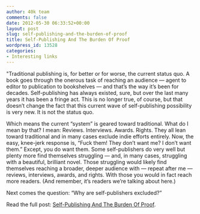 ```yaml
---
author: 40k team
comments: false
date: 2012-05-30 06:33:52+00:00
layout: post
slug: self-publishing-and-the-burden-of-proof
title: Self-Publishing And The Burden Of Proof
wordpress_id: 13528
categories:
- Interesting links
---
```


"Traditional publishing is, for better or for worse, the current status quo. A book goes through the onerous task of reaching an audience — agent to editor to publication to bookshelves — and that’s the way it’s been for decades. Self-publishing has always existed, sure, but over the last many years it has been a fringe act. This is no longer true, of course, but that doesn’t change the fact that this current wave of self-publishing possibility is very new. It is not the status quo.

Which means the current “system” is geared toward traditional. What do I mean by that? I mean: Reviews. Interviews. Awards. Rights. They all lean toward traditional and in many cases exclude indie efforts entirely. Now, the easy, knee-jerk response is, “Fuck them! They don’t want me? I don’t want them.” Except, you do want them. Some self-publishers do very well but plenty more find themselves struggling — and, in many cases, struggling with a beautiful, brilliant novel. Those struggling would likely find themselves reaching a broader, deeper audience with — repeat after me — reviews, interviews, awards, and rights. With those you would in fact reach more readers. (And remember, it’s readers we’re talking about here.)

Next comes the question: “Why are self-publishers excluded?”

Read the full post: [Self-Publishing And The Burden Of Proof](http://terribleminds.com/ramble/2012/05/30/self-publishing-and-the-burden-of-proof/).
